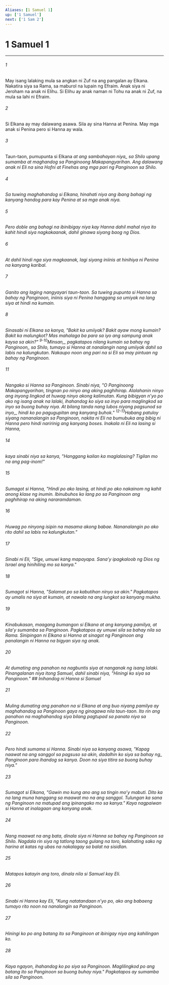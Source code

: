 ```yaml
---
Aliases: [1 Samuel 1]
up: ['1 Samuel']
next: ['1 Sam 2']
---
```

# 1 Samuel 1

***






















###### 1 










May isang lalaking mula sa angkan ni Zuf na ang pangalan ay Elkana. Nakatira siya sa Rama, sa maburol na lupain ng Efraim. Anak siya ni Jeroham na anak ni Elihu. Si Elihu ay anak naman ni Tohu na anak ni Zuf, na mula sa lahi ni Efraim. 





















###### 2 










Si Elkana ay may dalawang asawa. Sila ay sina Hanna at Penina. May mga anak si Penina pero si Hanna ay wala. 





















###### 3 










Taun-taon, pumupunta si Elkana <i class="trans-change">at ang sambahayan niya_ sa Shilo upang sumamba at maghandog sa Panginoong Makapangyarihan. Ang dalawang anak ni Eli na sina Hofni at Finehas ang mga pari ng Panginoon sa Shilo. 





















###### 4 










Sa tuwing maghahandog si Elkana, hinahati niya ang ibang bahagi ng kanyang handog para kay Penina at sa mga anak niya. 





















###### 5 










Pero doble ang bahagi na ibinibigay niya kay Hanna dahil mahal niya ito kahit hindi siya nagkakaanak, dahil ginawa siyang baog ng Dios. 





















###### 6 










At dahil hindi nga siya magkaanak, lagi siyang iniinis at hinihiya ni Penina na kanyang karibal. 





















###### 7 










Ganito ang laging nangyayari taun-taon. Sa tuwing pupunta si Hanna sa bahay ng Panginoon, iniinis siya ni Penina hanggang sa umiyak na lang siya at hindi na kumain. 





















###### 8 










Sinasabi ni Elkana sa kanya, "Bakit ka umiiyak? Bakit ayaw mong kumain? Bakit ka malungkot? Mas mahalaga ba para sa iyo ang sampung anak kaysa sa akin?" <sup class="versenum">9-10</sup><i class="trans-change">Minsan,_ pagkatapos nilang kumain <i class="trans-change">sa bahay ng Panginoon_ sa Shilo, tumayo si Hanna at nanalangin nang umiiyak dahil sa labis na kalungkutan. Nakaupo noon ang pari na si Eli sa may pintuan ng bahay ng Panginoon. 





















###### 11 










Nangako si Hanna sa Panginoon. Sinabi niya, "O Panginoong Makapangyarihan, tingnan po ninyo ang aking paghihirap. Alalahanin ninyo ang inyong lingkod at huwag ninyo akong kalimutan. Kung bibigyan nʼyo po ako ng isang anak na lalaki, ihahandog ko siya sa inyo para maglingkod sa inyo sa buong buhay niya. At <i class="trans-change">bilang tanda nang lubos niyang pagsunod sa inyo,_ hindi ko po pagugupitan ang kanyang buhok." <sup class="versenum">12-13</sup>Habang patuloy siyang nananalangin sa Panginoon, nakita ni Eli na bumubuka ang bibig ni Hanna pero hindi naririnig ang kanyang boses. Inakala ni Eli na lasing si Hanna, 





















###### 14 










kaya sinabi niya sa kanya, "Hanggang kailan ka maglalasing? Tigilan mo na ang pag-inom!" 





















###### 15 










Sumagot si Hanna, "Hindi po ako lasing, at hindi po ako nakainom ng kahit anong klase ng inumin. Ibinubuhos ko lang po sa Panginoon ang paghihirap na aking nararamdaman. 





















###### 16 










Huwag po ninyong isipin na masama akong babae. Nananalangin po ako rito dahil sa labis na kalungkutan." 





















###### 17 










Sinabi ni Eli, "Sige, umuwi kang mapayapa. Sanaʼy ipagkaloob ng Dios ng Israel ang hinihiling mo sa kanya." 





















###### 18 










Sumagot si Hanna, "Salamat po sa kabutihan ninyo sa akin." Pagkatapos ay umalis na siya at kumain, at nawala na ang lungkot sa kanyang mukha. 





















###### 19 










Kinabukasan, maagang bumangon si Elkana at ang kanyang pamilya, at silaʼy sumamba sa Panginoon. Pagkatapos ay umuwi sila sa bahay nila sa Rama. Sinipingan ni Elkana si Hanna at sinagot ng Panginoon ang panalangin ni Hanna na bigyan siya ng anak. 





















###### 20 










At dumating ang panahon na nagbuntis siya at nanganak ng isang lalaki. Pinangalanan niya itong Samuel, dahil sinabi niya, "Hiningi ko siya sa Panginoon." ## Inihandog ni Hanna si Samuel 





















###### 21 










Muling dumating ang panahon na si Elkana at ang buo niyang pamilya ay maghahandog sa Panginoon gaya ng ginagawa nila taun-taon. Ito rin ang panahon na maghahandog siya bilang pagtupad sa panata niya sa Panginoon. 





















###### 22 










Pero hindi sumama si Hanna. Sinabi niya sa kanyang asawa, "Kapag naawat na ang sanggol sa pagsuso sa akin, dadalhin ko siya sa <i class="trans-change">bahay ng_ Panginoon para ihandog sa kanya. Doon na siya titira sa buong buhay niya." 





















###### 23 










Sumagot si Elkana, "Gawin mo kung ano ang sa tingin moʼy mabuti. Dito ka na lang muna hanggang sa maawat mo na ang sanggol. Tulungan ka sana ng Panginoon na matupad ang ipinangako mo sa kanya." Kaya nagpaiwan si Hanna at inalagaan ang kanyang anak. 





















###### 24 










Nang maawat na ang bata, dinala siya ni Hanna sa bahay ng Panginoon sa Shilo. Nagdala rin siya ng tatlong taong gulang na toro, kalahating sako ng harina at katas ng ubas na nakalagay sa balat na sisidlan. 





















###### 25 










Matapos katayin ang toro, dinala nila si Samuel kay Eli. 





















###### 26 










Sinabi ni Hanna kay Eli, "Kung natatandaan nʼyo po, ako ang babaeng tumayo rito noon na nanalangin sa Panginoon. 





















###### 27 










Hiningi ko po ang batang ito sa Panginoon at ibinigay niya ang kahilingan ko. 





















###### 28 










Kaya ngayon, ihahandog ko po siya sa Panginoon. Maglilingkod po ang batang ito sa Panginoon sa buong buhay niya." Pagkatapos ay sumamba sila sa Panginoon.
